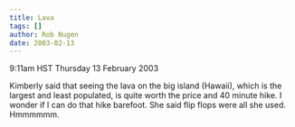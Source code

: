 ```yaml
---
title: Lava
tags: []
author: Rob Nugen
date: 2003-02-13
---
```


<p class=date>9:11am HST Thursday 13 February 2003</p>

<p>Kimberly said that seeing the lava on the big island (Hawaii),
which is the largest and least populated, is quite worth the price and
40 minute hike.  I wonder if I can do that hike barefoot.   She said
flip flops were all she used.  Hmmmmmm.</p>
